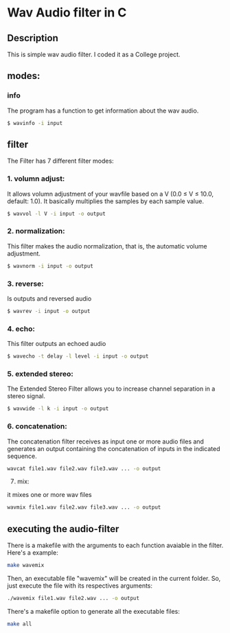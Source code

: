 # Wav Audio filter in C

## Description

This is simple wav audio filter. I coded it as a College project.

## modes:

### info
The program has a function to get information about the wav audio.

```bash
$ wavinfo -i input
```

## filter

The Filter has 7 different filter modes:

### 1. volumn adjust:

It allows volumn adjustment of your wavfile based on a V (0.0 ≤ V ≤ 10.0, default: 1.0).
It basically multiplies the samples by each sample value.

```bash
$ wavvol -l V -i input -o output
```

### 2. normalization:

This filter makes the audio normalization, that is, the automatic volume adjustment.

```bash
$ wavnorm -i input -o output
```

### 3. reverse:

Is outputs and reversed audio

```bash
$ wavrev -i input -o output
```

### 4. echo:

This filter outputs an echoed audio
  
```bash
$ wavecho -t delay -l level -i input -o output
```

### 5. extended stereo:

The Extended Stereo Filter allows you to increase channel separation in a stereo signal.

```bash
$ wavwide -l k -i input -o output
```

### 6. concatenation:

The concatenation filter receives as input one or more audio files and generates an output containing the concatenation of inputs in the indicated sequence.

```bash
wavcat file1.wav file2.wav file3.wav ... -o output
```
  
7. mix:

it mixes one or more wav files

```bash
wavmix file1.wav file2.wav file3.wav ... -o output
```

## executing the audio-filter

There is a makefile with the arguments to each function avaiable in the filter.
Here's a example:

```bash
make wavemix
```

Then, an executable file "wavemix" will be created in the current folder.
So, just execute the file with its respectives arguments:

```bash
./wavemix file1.wav file2.wav ... -o output
```
  
There's a makefile option to generate all the executable files:

```bash
make all
```
